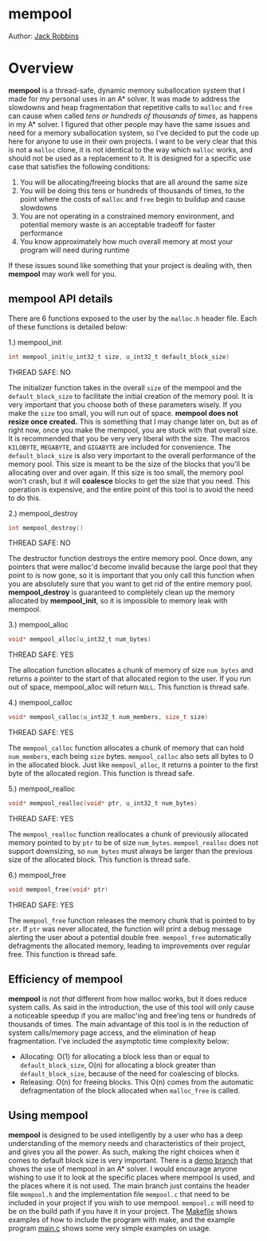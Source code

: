 # mempool
Author: [Jack Robbins](https://www.github.com/jackr276)

# Overview
**mempool** is a thread-safe, dynamic memory suballocation system that I made for my personal uses in an A* solver. It was made to address the slowdowns and heap fragmentation that repetitive calls to `malloc` and `free` can cause when called *tens or hundreds of thousands of times*, as happens in my A* solver. I figured that other people may have the same issues and need for a memory suballocation system, so I've decided to put the code up here for anyone to use in their own projects. I want to be very clear that this is not a `malloc` clone, it is not identical to the way which `malloc` works, and should not be used as a replacement to it. It is designed for a specific use case that satisfies the following conditions:
1. You will be allocating/freeing blocks that are all around the same size
2. You will be doing this tens or hundreds of thousands of times, to the point where the costs of `malloc` and `free` begin to buildup and cause slowdowns
3. You are not operating in a constrained memory environment, and potential memory waste is an acceptable tradeoff for faster performance
4. You know approximately how much overall memory at most your program will need during runtime

If these issues sound like something that your project is dealing with, then **mempool** may work well for you.

## mempool API details
There are 6 functions exposed to the user by the `malloc.h` header file. Each of these functions is detailed below:

1.) mempool_init
```c
int mempool_init(u_int32_t size, u_int32_t default_block_size)
```
THREAD SAFE: NO

The initializer function takes in the overall `size` of the mempool and the `default_block_size` to facilitate the initial creation of the memory pool. It is very important that you choose both of these parameters wisely. If you make the `size` too small, you will run out of space. **mempool does not resize once created.** This is something that I may change later on, but as of right now, once you make the mempool, you are stuck with that overall size. It is recommended that you be very very liberal with the size. The macros `KILOBYTE`, `MEGABYTE`, and `GIGABYTE` are included for convenience. The `default_block_size` is also very important to the overall performance of the memory pool. This size is meant to be the size of the blocks that you'll be allocating over and over again. If this size is too small, the memory pool won't crash, but it will **coalesce** blocks to get the size that you need. This operation is expensive, and the entire point of this tool is to avoid the need to do this.

2.) mempool_destroy
```c
int mempool_destroy()
```
THREAD SAFE: NO

The destructor function destroys the entire memory pool. Once down, any pointers that were malloc'd become invalid because the large pool that they point to is now gone, so it is important that you only call this function when you are absolutely sure that you want to get rid of the entire memory pool. **mempool_destroy** is guaranteed to completely clean up the memory allocated by **mempool_init**, so it is impossible to memory leak with mempool.

3.) mempool_alloc
```c
void* mempool_alloc(u_int32_t num_bytes)
```
THREAD SAFE: YES

The allocation function allocates a chunk of memory of size `num_bytes` and returns a pointer to the start of that allocated region to the user. If you run out of space, mempool_alloc will return `NULL`. This function is thread safe.

4.) mempool_calloc
```c
void* mempool_calloc(u_int32_t num_members, size_t size)
```
THREAD SAFE: YES

The `mempool_calloc` function allocates a chunk of memory that can hold `num_members`, each being `size` bytes. `mempool_calloc` also sets all bytes to 0 in the allocated block. Just like `mempool_alloc`, it returns a pointer to the first byte of the allocated region. This function is thread safe.

5.) mempool_realloc
```c
void* mempool_realloc(void* ptr, u_int32_t num_bytes)
```
THREAD SAFE: YES

The `mempool_realloc` function reallocates a chunk of previously allocated memory pointed to by `ptr` to be of size `num_bytes`. `mempool_realloc` does not support downsizing, so `num_bytes` must always be larger than the previous size of the allocated block. This function is thread safe.

6.) mempool_free
```c
void mempool_free(void* ptr)
```
THREAD SAFE: YES

The `mempool_free` function releases the memory chunk that is pointed to by `ptr`. If `ptr` was never allocated, the function will print a debug message alerting the user about a potential double free. `mempool_free` automatically defragments the allocated memory, leading to improvements over regular free. This function is thread safe.

## Efficiency of mempool
**mempool** is not *that* different from how malloc works, but it does reduce system calls. As said in the introduction, the use of this tool will only cause a noticeable speedup if you are malloc'ing and free'ing tens or hundreds of thousands of times. The main advantage of this tool is in the reduction of system calls/memory page access, and the elimination of heap fragmentation. I've included the asymptotic time complexity below:

- Allocating: O(1) for allocating a block less than or equal to `default_block_size`, O(n) for allocating a block greater than `default_block_size`, because of the need for coalescing of blocks.
- Releasing: O(n) for freeing blocks. This O(n) comes from the automatic defragmentation of the block allocated when `malloc_free` is called.

## Using mempool
**mempool** is designed to be used intelligently by a user who has a deep understanding of the memory needs and characteristics of their project, and gives you all the power. As such, making the right choices when it comes to default block size is very important. There is a [demo branch](https://github.com/jackr276/mempool/tree/demo) that shows the use of mempool in an A* solver. I would encourage anyone wishing to use it to look at the specific places where mempool is used, and the places where it is not used. The main branch just contains the header file `mempool.h` and the implementation file `mempool.c` that need to be included in your project if you wish to use mempool. `mempool.c` will need to be on the build path if you have it in your project. The [Makefile](https://github.com/jackr276/mempool/blob/main/Makefile) shows examples of how to include the program with make, and the example program [main.c](https://github.com/jackr276/mempool/blob/main/src/main.c) shows some very simple examples on usage.
